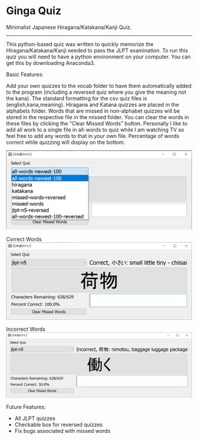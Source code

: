 # Ginga Quiz

Minimalist Japanese Hiragana/Katakana/Kanji Quiz. 

----

This python-based quiz was written to quickly memorize the Hiragana/Katakana/Kanji needed to pass the JLPT examination. To run this quiz you will need to have a python environment on your computer. You can get this by downloading Anaconda3. 

Basic Features: 

Add your own quizzes to the vocab folder to have them automatically added to the program (including a reversed quiz where you give the meaning not the kana). The standard formatting for the csv quiz files is (english,kana,meaning). Hiragana and Katana quizzes are placed in the alphabets folder. Words that are missed in non-alphabet quizzes will be stored in the respective file in the missed folder. You can clear the words in these files by clicking the "Clear Missed Words" button. Personally I like to add all work to a single file in all-words to quiz while I am watching TV so feel free to add any words to that in your own file. Percentage of words correct while quizzing will display on the bottom.

![](/readme-images/quizzes.png)

Correct Words
![](/readme-images/correct.PNG)

Incorrect Words
![](/readme-images/incorrect.PNG)

Future Features:
- All JLPT quizzes
- Checkable box for reversed quizzes
- Fix bugs associated with missed words
